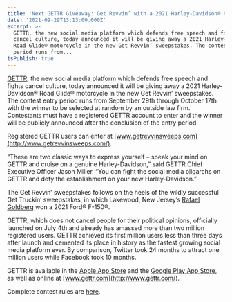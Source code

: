 ```yaml
---
title: 'Next GETTR Giveaway: Get Revvin’ with a 2021 Harley-Davidson® Road Glide®'
date: '2021-09-29T13:13:00.000Z'
excerpt: >-
  GETTR, the new social media platform which defends free speech and fights
  cancel culture, today announced it will be giving away a 2021 Harley-Davidson®
  Road Glide® motorcycle in the new Get Revvin’ sweepstakes. The contest entry
  period runs from...
isPublish: true
---
```


[GETTR](http://www.gettr.com/), the new social media platform which defends free speech and fights cancel culture, today announced it will be giving away a 2021 Harley-Davidson® Road Glide® motorcycle in the new Get Revvin’ sweepstakes. The contest entry period runs from September 29th through October 17th with the winner to be selected at random by an outside law firm. Contestants must have a registered GETTR account to enter and the winner will be publicly announced after the conclusion of the entry period.

Registered GETTR users can enter at [www.getrevvinsweeps.com](http://www.getrevvinsweeps.com/).

“These are two classic ways to express yourself – speak your mind on GETTR and cruise on a genuine Harley-Davidson,” said GETTR Chief Executive Officer Jason Miller. “You can fight the social media oligarchs on GETTR and defy the establishment on your new Harley-Davidson.”

The Get Revvin’ sweepstakes follows on the heels of the wildly successful Get Truckin’ sweepstakes, in which Lakewood, New Jersey’s [Rafael Goldberg](https://www.gettr.com/post/pc02s5efcf) won a 2021 Ford® F-150®.

GETTR, which does not cancel people for their political opinions, officially launched on July 4th and already has amassed more than two million registered users. GETTR achieved its first million users less than three days after launch and cemented its place in history as the fastest growing social media platform ever. By comparison, Twitter took 24 months to attract one million users while Facebook took 10 months.

GETTR is available in the [Apple App Store](https://apps.apple.com/app/id1571619156) and the [Google Play App Store](https://play.google.com/store/apps/details?id=com.gettr.gettr), as well as online at [www.gettr.com](http://www.gettr.com/).

Complete contest rules are [here](https://forms.gettr.com/landing/official-contest-rules-gettr-sweeps).

